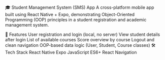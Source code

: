 🎓 Student Management System (SMS) App
A cross-platform mobile app built using React Native + Expo, demonstrating Object-Oriented Programming (OOP) principles in a student registration and academic management system.

📱 Features
User registration and login (local, no server)
View student details after login
List of available courses
Score overview by course
Logout and clean navigation
OOP-based data logic (User, Student, Course classes)
🛠️ Tech Stack
React Native
Expo
JavaScript ES6+
React Navigation
